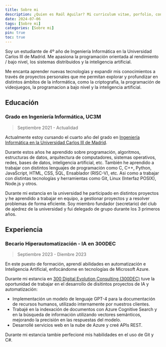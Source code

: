 ```yaml
---
title: Sobre mi
description: ¿Quien es Raúl Aguilar? Mi curriculum vitae, porfolio, contacto, proyectos, experiencia, habilidades, educación, certificaciones, etc.
date: 2024-07-06
tags: [Sobre mi]
categories: [Sobre mi]
pin: true
toc: true
---
```


Soy un estudiante de 4º año de Ingeniería Informática en la Universidad Carlos III de Madrid. Me apasiona la programación orientada al rendimiento / bajo nivel, los sistemas distribuidos y la inteligencia artificial.

Me encanta aprender nuevas tecnologías y expandir mis conocimientos a través de proyectos personales que me permitan explorar y profundizar en distintos ámbitos de la informática, como la criptografía, la programación de videojuegos, la programacion a bajo nivel y la inteligencia artificial.


## Educación
### Grado en Ingeniería Informática, UC3M
>Septiembre 2021 - Actualidad

Actualmente estoy cursando el cuarto año del grado en [Ingeniería Informática en la Universidad Carlos III de Madrid](https://www.uc3m.es/grado/informatica).

Durante estos años he aprendido sobre programación, algoritmos, estructuras de datos, arquitectura de computadores, sistemas operativos, redes, bases de datos, inteligencia artificial, etc. También he aprendido a trabajar con distintos lenguajes de programación como C, C++, Python, JavaScript, HTML, CSS, SQL, Ensablador (RISC-V), etc. Asi como a trabajar con distintas tecnologías y herramientas como Git, Linux (Interfaz POSIX), Node.js y otros.

Durante mi estancia en la universidad he participado en distintos proyectos y he aprendido a trabajar en equipo, a gestionar proyectos y a resolver problemas de forma eficiente. Soy miembro fundador (secretario) del club de ajedrez de la universidad y fui delegado de grupo durante los 3 primeros años.

## Experiencia
### Becario Hiperautomatización - IA en 300DEC
>Septiembre 2023 - Diembre 2023

En este puesto de formación, aprendí abilidades en automatización e Inteligencia Artificial, enfocándome en tecnologías de Microsoft Azure.

Durante mi estancia en [300 Digital Evolution Consulting (300DEC)](https://300dec.com/) tuve la oportunidad de trabajar en el desarrollo de disitintos proyectos de IA y automatización:
- Implementación un modelo de lenguaje GPT-4 para la documentación de recursos humanos, utilizado internamente por nuestros clientes.
- Trabajé en la indexación de documentos con Azure Cognitive Search y en la búsqueda de información utilizando vectores semánticos, mejorando la precisión en las respuestas del modelo.
- Desarrollé servicios web en la nube de Azure y creé APIs REST.

Durante mi estancia tambie perfecioné mis habilidades en el uso de Git y C#.